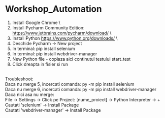 # Workshop_Automation

1. Install Google Chrome \
2. Install Pycharm Community Edition: https://www.jetbrains.com/pycharm/download/ \
3. Install Python https://www.python.org/downloads/ \
4. Deschide Pycharm -> New project </br>
5. In terminal: pip install selenium </br> 
6. In terminal: pip install webdriver-manager </br>
7. New Python file - copiaza aici continutul testului start_test </br>
8. Click dreapta in fisier si run </br>
</br>
Troubleshoot:</br>
Daca nu merge 5, incercati comanda: py -m pip install selenium </br>
Daca nu merge 6, incercati comanda: py -m pip install webdriver-manager </br>
Daca nici asa nu merge: </br>
File -> Settings -> Click pe Project: [nume_proiect] -> Python Interpreter -> + </br>
Cautati 'selenium' -> Install Package </br>
Cautati 'webdriver-manager' -> Install Package
